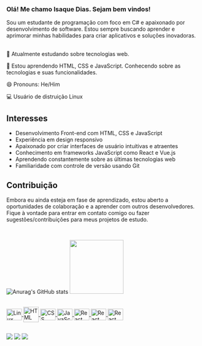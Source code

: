 ### Olá! Me chamo Isaque Dias. Sejam bem vindos!

<div>Sou um estudante de programação com foco em C# e apaixonado por desenvolvimento de software. Estou sempre buscando aprender e aprimorar minhas habilidades para criar aplicativos e soluções inovadoras.</div>

<div>

 <p><br>💼 Atualmente estudando sobre tecnologias web.</p>
 <p>📙 Estou aprendendo HTML, CSS e JavaScript. Conhecendo sobre as tecnologias e suas funcionalidades.</p>
 <p>😄 Pronouns: He/Him</p>
 <p>💻 Usuário de distruição Linux</p>

 </div>
 
 ## Interesses
 
 <div>
 
- Desenvolvimento Front-end com HTML, CSS e JavaScript
- Experiência em design responsivo
- Apaixonado por criar interfaces de usuário intuitivas e atraentes
- Conhecimento em frameworks JavaScript como React e Vue.js
- Aprendendo constantemente sobre as últimas tecnologias web
- Familiaridade com controle de versão usando Git
 
 </div>
 
 ## Contribuição
 
<div>
 <p>Embora eu ainda esteja em fase de aprendizado, estou aberto a oportunidades de colaboração e a aprender com outros desenvolvedores. Fique à vontade para entrar em contato comigo ou fazer sugestões/contribuições para meus projetos de estudo.</p>
</div>

<br>

![Anurag's GitHub stats](https://github-readme-stats.vercel.app/api?username=Kako-ID&show_icons=true&theme=dracula)
<img height="140em" src="https://github-readme-stats.vercel.app/api/top-langs/?username=Kako-ID&layout=compact&langs_count=7&theme=apprentice"/>
</div>

<div style="display: inline_block; text-decoration: none"><br>
 
  <a target="_blank" href="[https://developer.mozilla.org/pt-BR/docs/Learn/HTM](https://www.linux.org/pages/download/)L">
   <img align="center" alt="Linux" height="30" width="40" src="https://cdn.jsdelivr.net/gh/devicons/devicon/icons/linux/linux-original.svg" style="max-width: 100%;">
  </a>
  <a target="_blank" href="https://developer.mozilla.org/pt-BR/docs/Learn/HTML">
   <img align="center" alt="HTML" height="40" width="40" src="https://cdn.jsdelivr.net/gh/devicons/devicon/icons/html5/html5-original.svg">
  </a>
  <a target="_blank" href="https://developer.mozilla.org/pt-BR/docs/Learn/CSS">
   <img align="center" alt="CSS" height="30" width="40" src="https://cdn.jsdelivr.net/gh/devicons/devicon/icons/css3/css3-original.svg">
  </a>
  <a target="_blank" href="https://developer.mozilla.org/pt-BR/docs/Learn/JavaScript">
   <img align="center" alt="JavaScript" height="30" width="40" src="https://cdn.jsdelivr.net/gh/devicons/devicon/icons/javascript/javascript-original.svg">
  </a>
  <a target="_blank" href="https://pt-br.legacy.reactjs.org/">
   <img align="center" alt="React" height="30" width="40" src="https://cdn.jsdelivr.net/gh/devicons/devicon/icons/react/react-original.svg">
  </a>
  <a target="_blank" href="https://nodejs.org/en">
   <img align="center" alt="React" height="30" width="40" src="https://cdn.jsdelivr.net/gh/devicons/devicon/icons/nodejs/nodejs-original-wordmark.svg">
  </a>
  <a target="_blank" href="https://www.microsoft.com/pt-br/sql-server/sql-server-downloads">
   <img align="center" alt="React" height="30" width="40" src="https://cdn.jsdelivr.net/gh/devicons/devicon/icons/microsoftsqlserver/microsoftsqlserver-plain.svg">
  </a>
  
  
</div>

##

<div> 
  <a href = "mailto:isaquedias0701@gmail.com"><img src="https://img.shields.io/badge/-Gmail-%23333?style=for-the-badge&logo=gmail&logoColor=white" target="_blank"></a>
  <a href="https://br.linkedin.com/in/isaque-dias-santos-435a3714a" target="_blank"><img src="https://img.shields.io/badge/-LinkedIn-%230077B5?style=for-the-badge&logo=linkedin&logoColor=white" target="_blank"></a> 
   <a href="mailto:isaquedias0701@protonmail.com" target="_blank"><img src="https://img.shields.io/badge/ProtonMail-8B89CC?style=for-the-badge&logo=protonmail&logoColor=white" target="_blank"></a>    
</div>

